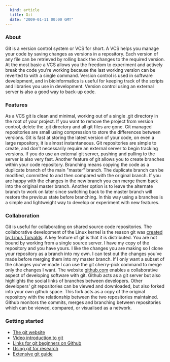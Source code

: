 ```yaml
---
  kind: article
  title: Git
  date: "2009-01-11 00:00 GMT"
---
```


### About

Git is a version control system or VCS for short. A VCS helps you manage your
code by saving changes as versions in a repository. Each version of any file
can be retrieved by rolling back the changes to the required version. At the
most basic a VCS allows you the freedom to experiment and actively break the
code you're working because the last working version can be reverted to with a
single command. Version control is used in software development, and in
bioinformatics is useful for keeping track of the scripts and libraries you use
in development. Version control using an external server is also a good way to
back-up code.

### Features

As a VCS git is clean and minimal, working out of a single .git directory in
the root of your project. If you want to remove the project from version
control, delete the .git directory and all git files are gone. Git managed
repositories are small using compression to store the differences between
versions. Git is fast at storing the latest version of your code, on even a
large repository, it is almost instantaneous. Git repositories are simple to
create, and don't necessarily require an external server to begin tracking
versions. If you do use an external git server, pushing and pulling to the
server is also very fast. Another feature of git allows you to create branches
within your code repository. Branching means copying the code as a duplicate
branch of the main "master" branch. The duplicate branch can be modified,
committed to and then compared with the original branch. If you are happy with
the changes in the new branch you can merge them back into the original master
branch. Another option is to leave the alternate branch to work on later since
switching back to the master branch will restore the previous state before
branching. In this way using a branches is a simple and lightweight way to
develop or experiment with new features.

### Collaboration

Git is useful for collaborating on shared source code repositories. The
collaborative development of the Linux kernel is the reason git was [created by
Linus Torvalds][history]. A key feature of git is that it is distributed. You
are not bound by working from a single source server. I have my copy of the
repository and you have yours. I like the changes you are making so I clone
your repository as a branch into my own. I can test out the changes you've made
before merging them into my master branch. If I only want a subset of the
changes you've made I can use the git cherry-pick command to merge only the
changes I want. The website [github.com][gh] enables a collaborative aspect of
developing software with git. Github acts as a git server but also highlights
the social links of branches between developers. Other developers' git
repositories can be viewed and downloaded, but also forked into your own github
space. This fork acts as a copy of the original repository with the
relationship between the two repositories maintained. Github monitors the
commits, merges and branching between repositories which can be viewed,
compared, or visualised as a network.

### Getting started

- [The git website][git]
- [Video introduction to git][video]
- [Links for git beginners on Github][new]
- [Using git for research][research]
- [Extensive git guide][guide]


[history]: http://en.wikipedia.org/wiki/Git_(software)#History
[gh]: https://www.github.com
[git]: http://git-scm.com/
[video]: http://schacon.github.io/2008/06/02/railsconf-git-talk.html
[research]: http://mendicantbug.com/2008/11/30/10-reasons-to-use-git-for-research/
[new]: https://github.com/blog/120-new-to-git
[guide]: http://www-cs-students.stanford.edu/~blynn/gitmagic/
